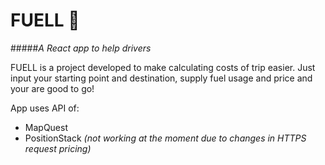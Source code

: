# FUELL :rocket:
#####*A React app to help drivers*

FUELL is a project developed to make calculating costs of trip easier.
Just input your starting point and destination, supply fuel usage and price and your are good to go!

App uses API of:
* MapQuest
* PositionStack *(not working at the moment due to changes in HTTPS request pricing)*
